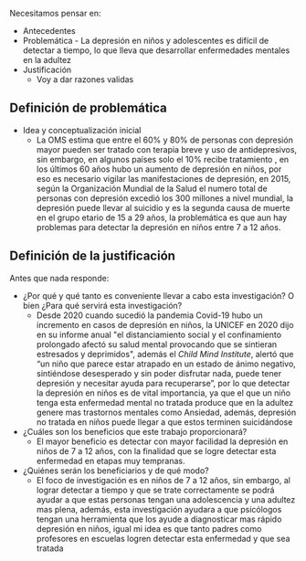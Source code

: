 Necesitamos pensar en:
- Antecedentes
- Problemática
		- La depresión en niños y adolescentes es difícil de detectar a tiempo, lo que lleva que desarrollar enfermedades mentales en la adultez
- Justificación
	- Voy a dar razones validas


## Definición de problemática

- Idea y conceptualización inicial
	- La OMS estima que entre el 60% y 80% de personas con depresión mayor pueden ser tratado con terapia breve y uso de antidepresivos, sin embargo, en algunos países solo el 10% recibe tratamiento , en los últimos 60 años hubo un aumento de depresión en niños, por eso es necesario vigilar las manifestaciones de depresión, en 2015, según la Organización Mundial de la Salud el numero total de personas con depresión excedió los 300 millones a nivel mundial, la depresión puede llevar al suicidio y es la segunda causa de muerte en el grupo etario de 15 a 29 años, la problemática es que aun hay problemas para detectar la depresión en niños entre 7 a 12 años.

## Definición de la justificación

Antes que nada responde:
- ¿Por qué y qué tanto es conveniente llevar a cabo esta investigación? O bien ¿Para qué servirá esta investigación?
	- Desde 2020 cuando sucedió la pandemia Covid-19 hubo un incremento en casos de depresión en niños, la UNICEF en 2020 dijo en su informe anual "el distanciamiento social y el confinamiento prolongado afectó su salud mental provocando que se sintieran estresados y deprimidos",  además el _Child Mind Institute_, alertó que “un niño que parece estar atrapado en un estado de ánimo negativo, sintiéndose desesperado y sin poder disfrutar nada, puede tener depresión y necesitar ayuda para recuperarse”, por lo que detectar la depresión en niños es de vital importancia, ya que el que un niño tenga esta enfermedad mental no tratada produce que en la adultez genere mas trastornos mentales como Ansiedad, además, depresión no tratada en niños puede llegar a que estos terminen suicidándose
- ¿Cuáles son los beneficios que este trabajo proporcionará?
	- El mayor beneficio es detectar con mayor facilidad la depresión en niños de 7 a 12 años, con la finalidad que se logre detectar esta enfermedad en etapas muy tempranas.
- ¿Quiénes serán los beneficiarios y de qué modo?
	- El foco de investigación es en niños de 7 a 12 años, sin embargo, al lograr detectar a tiempo y que se trate correctamente se podrá ayudar a que estas personas tengan una adolescencia y una adultez mas plena, además, esta investigación ayudara a que psicólogos tengan una herramienta que los ayude a diagnosticar mas rápido depresión en niños, igual mi idea es que tanto padres como profesores en escuelas logren detectar esta enfermedad y que sea tratada